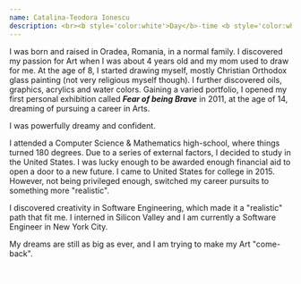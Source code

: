 ```yaml
---
name: Catalina-Teodora Ionescu
description: <br><b style='color:white'>Day</b>-time <b style='color:white'>Engineer</b></br><br><b style='color:white'>Night</b>-time  <b style='color:white'>Designer</b></br><br><b style='color:white'>Full</b>-time <b style='color:white'>Creator</b></br>
---
```


I was born and raised in Oradea, Romania, in a normal family. I discovered my passion for Art when I was about 4 years old and my mom used to draw for me. At the age of 8, I started drawing myself, mostly Christian Orthodox glass painting (not very religious myself though). I further discovered oils, graphics, acrylics and water colors. Gaining a varied portfolio, I opened my first personal exhibition called <b><i>Fear of being Brave</i></b> in 2011, at the age of 14, dreaming of pursuing a career in Arts.

I was powerfully dreamy and confident.

I attended a Computer Science & Mathematics high-school, where things turned 180 degrees. Due to a series of external factors, I decided to study in the United States. I was lucky enough to be awarded enough financial aid to open a door to a new future. I came to United States for college in 2015. However, not being privileged enough, switched my career pursuits to something more "realistic".

I discovered creativity in Software Engineering, which made it a "realistic" path that fit me. I interned in Silicon Valley and I am currently a Software Engineer in New York City.

My dreams are still as big as ever, and I am trying to make my Art "come-back".

##### <b style='color:white'>Wanna know more? Good. Stick around.</b>
